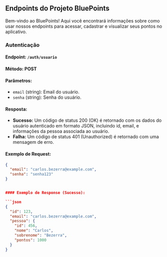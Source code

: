 ## Endpoints do Projeto BluePoints

Bem-vindo ao BluePoints! Aqui você encontrará informações sobre como usar nossos endpoints para acessar, cadastrar e visualizar seus pontos no aplicativo.

### Autenticação

#### Endpoint: `/auth/usuario`

#### Método: POST

#### Parâmetros:

* `email` (string): Email do usuário.
* `senha` (string): Senha do usuário.

#### Resposta:

* **Sucesso:** Um código de status 200 (OK) é retornado com os dados do usuário autenticado em formato JSON, incluindo id, email, e informações da pessoa associada ao usuário.
* **Falha:** Um código de status 401 (Unauthorized) é retornado com uma mensagem de erro.

#### Exemplo de Request:

```json
{
  "email": "carlos.bezerra@example.com",
  "senha": "senha123"
}


#### Exemplo de Response (Sucesso):

```json
{
  "id": 123,
  "email": "carlos.bezerra@example.com",
  "pessoa": {
    "id": 456,
    "nome": "Carlos",
    "sobrenome": "Bezerra",
    "pontos": 1000
  }
}

